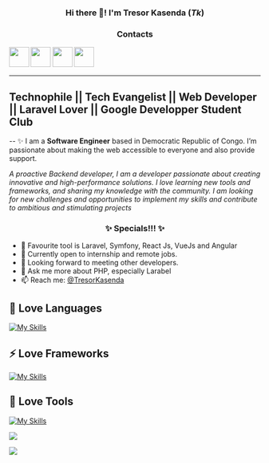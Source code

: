 <h3 align="center">Hi there 👋! I'm Tresor Kasenda (<i>Tk</i>) </h3>

<h3 align="center">Contacts</h3>
<p align="center">
<strong>
  
  <a href="https://twitter.com/TresorKasenda" target="_blank"><img src="https://img.icons8.com/external-justicon-flat-justicon/64/000000/external-twitter-social-media-justicon-flat-justicon.png" height="40px"/></a>
  <a href="mailto:scotttresor@gmail.com" target="_blank"><img src="https://img.icons8.com/fluency/48/000000/mail.png" height="40px"/></a>
  <a href="https://www.linkedin.com/in/Tresor-Kasenda/" target="_blank"><img src="https://img.icons8.com/external-justicon-flat-justicon/64/000000/external-linkedin-social-media-justicon-flat-justicon.png" height="40px"/></a>
  <a href="https://github.com/Tresor-Kasenda" target="_blank"><img src="https://img.icons8.com/stickers/100/000000/github.png" height="40px"/></a>
</strong>
</p>

---
Technophile || Tech Evangelist || Web Developer || Laravel Lover ||  Google Developper Student Club
--

--
✨ I am a <b>Software Engineer</b> based in Democratic Republic of Congo. I’m passionate about making the web accessible to everyone and also provide support.

<i>
  A proactive Backend developer, I am a developer passionate about creating innovative and high-performance solutions.  I love learning new tools and frameworks, and sharing my knowledge with the community. I am looking for new challenges and opportunities to implement my skills and contribute to ambitious and stimulating projects
</i>

<h3 align="center">✨ Specials!!! ✨</h3>

- 🔭 Favourite tool is Laravel, Symfony, React Js, VueJs and Angular
- 🌱 Currently open to internship and remote jobs.
- 🤔 Looking forward to meeting other developers.
- 💬 Ask me more about PHP, especially Larabel
- 📫 Reach me: [@TresorKasenda](https://twitter.com/TresorKasenda)

## 💎 Love Languages
[![My Skills](https://skillicons.dev/icons?i=php,javascript,python)](https://skillicons.dev)

## ⚡ Love Frameworks
[![My Skills](https://skillicons.dev/icons?i=laravel,vuejs,nuxt,django,nust,react,angular)](https://skillicons.dev)

## 💜 Love Tools
[![My Skills](https://skillicons.dev/icons?i=docker,git,postman,github,gitlab)](https://skillicons.dev)


![](https://github-readme-stats.vercel.app/api?username=Tresor-kasenda&show_icons=true&count_private=true)

![](https://github-readme-stats.vercel.app/api/top-langs/?username=Tresor-kasenda&layout=compact)



